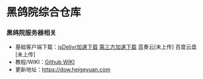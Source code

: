# 黑鸽院综合仓库

### 黑鸽院服务器相关

- 基础客户端下载：[jsDelivr加速下载](https://cdn.jsdelivr.net/gh/qiaoshouzi/Heigeyuan-Universal-Integration-Package@main/黑鸽院基础客户端.zip)    [第三方加速下载](https://github.91chifun.workers.dev//https://github.com/qiaoshouzi/HeiGeYuan-General-Warehouse/releases/download/V1.1/Win.zip)    蓝奏云[未上传]    百度云盘[未上传]
- 教程/WIKI：[Github WIKI](https://github.com/qiaoshouzi/HeiGeYuan-General-Warehouse/wiki/黑鸽院基础客户端使用教程)
- 更新地址：https://dow.heigeyuan.com

